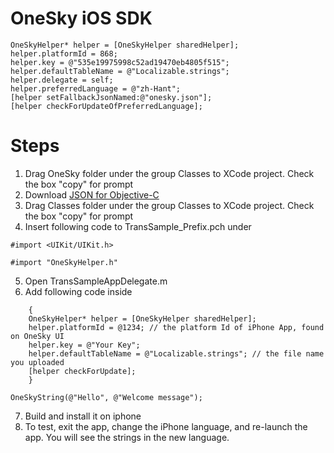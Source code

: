 OneSky iOS SDK
============================

```objc
OneSkyHelper* helper = [OneSkyHelper sharedHelper];
helper.platformId = 868;
helper.key = @"535e19975998c52ad19470eb4805f515";
helper.defaultTableName = @"Localizable.strings";
helper.delegate = self;
helper.preferredLanguage = @"zh-Hant";
[helper setFallbackJsonNamed:@"onesky.json"];
[helper checkForUpdateOfPreferredLanguage];
```

Steps
============================

1. Drag OneSky folder under the group Classes to XCode project. Check the box "copy" for prompt
2. Download [JSON for Objective-C](http://github.com/stig/json-framework/downloads)
3. Drag Classes folder under the group Classes to XCode project. Check the box "copy" for prompt
4. Insert following code to TransSample_Prefix.pch under

```
#import <UIKit/UIKit.h>
```

```
#import "OneSkyHelper.h"
```
5. Open TransSampleAppDelegate.m
6. Add following code inside

```
	{
	OneSkyHelper* helper = [OneSkyHelper sharedHelper];
	helper.platformId = @1234; // the platform Id of iPhone App, found on OneSky UI
	helper.key = @"Your Key";
	helper.defaultTableName = @"Localizable.strings"; // the file name you uploaded
	[helper checkForUpdate];
	}
```

	OneSkyString(@"Hello", @"Welcome message");

7. Build and install it on iphone
8. To test, exit the app, change the iPhone language, and re-launch the app. You will see the strings in the new language.
